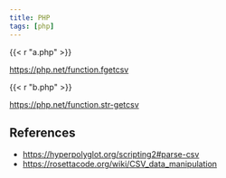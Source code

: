 ```yaml
---
title: PHP
tags: [php]
---
```


{{< r "a.php" >}}

<https://php.net/function.fgetcsv>

{{< r "b.php" >}}

<https://php.net/function.str-getcsv>

## References

- <https://hyperpolyglot.org/scripting2#parse-csv>
- <https://rosettacode.org/wiki/CSV_data_manipulation>
